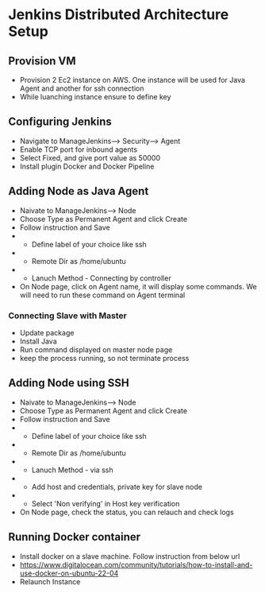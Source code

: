 # Jenkins Distributed Architecture Setup

## Provision VM

- Provision 2 Ec2 instance on AWS. One instance will be used for Java Agent and another for ssh connection
- While luanching instance ensure to define key



## Configuring Jenkins
- Navigate to ManageJenkins--> Security--> Agent
- Enable TCP port for inbound agents
- Select Fixed, and give port value as 50000
- Install plugin Docker and Docker Pipeline

## Adding Node as Java Agent
- Naivate to ManageJenkins--> Node
- Choose Type as Permanent Agent and click Create
- Follow instruction and Save 
- - Define label of your choice like ssh
- - Remote Dir as /home/ubuntu
- - Lanuch Method - Connecting by controller
- On Node page, click on Agent name, it will display some commands. We will need to run these command on Agent terminal

 ### Connecting Slave with Master
  - Update package 
  - Install Java
  - Run command displayed on master node page
  - keep the process running, so not terminate process

## Adding Node using SSH
- Naivate to ManageJenkins--> Node
- Choose Type as Permanent Agent and click Create
- Follow instruction and Save 
- - Define label of your choice like ssh
- - Remote Dir as /home/ubuntu
- - Lanuch Method - via ssh
- - Add host and credentials, private key for slave node
- - Select 'Non verifying' in Host key verification
- On Node page, check the status, you can relauch and check logs

## Running Docker container

- Install docker on a slave machine. Follow instruction from below url
- https://www.digitalocean.com/community/tutorials/how-to-install-and-use-docker-on-ubuntu-22-04
- Relaunch Instance
